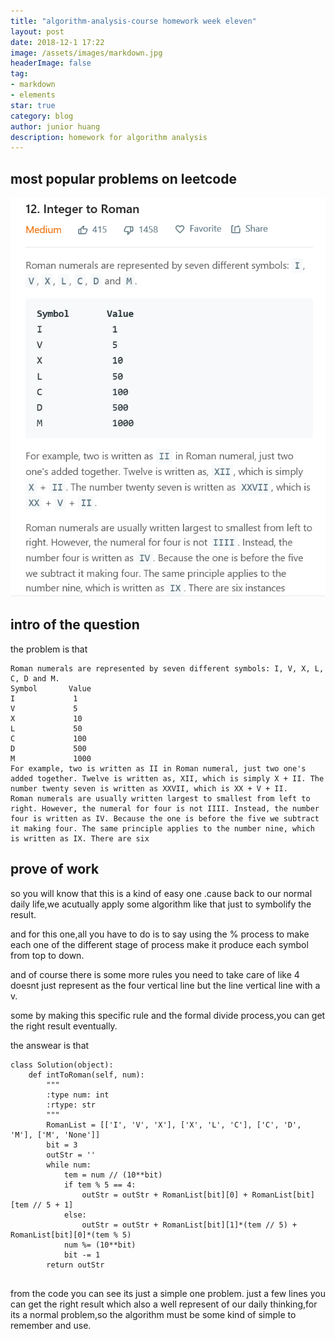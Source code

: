 ```yaml
---
title: "algorithm-analysis-course homework week eleven"
layout: post
date: 2018-12-1 17:22
image: /assets/images/markdown.jpg
headerImage: false
tag:
- markdown
- elements
star: true
category: blog
author: junior huang
description: homework for algorithm analysis
---
```


## most popular problems on leetcode

![](./image/leetcode-week-13-1.png)

## intro of the question
the problem is that
```
Roman numerals are represented by seven different symbols: I, V, X, L, C, D and M.
Symbol       Value
I             1
V             5
X             10
L             50
C             100
D             500
M             1000
For example, two is written as II in Roman numeral, just two one's added together. Twelve is written as, XII, which is simply X + II. The number twenty seven is written as XXVII, which is XX + V + II.
Roman numerals are usually written largest to smallest from left to right. However, the numeral for four is not IIII. Instead, the number four is written as IV. Because the one is before the five we subtract it making four. The same principle applies to the number nine, which is written as IX. There are six 

```

## prove of work
so you will know that this is a kind of easy one .cause back to our normal daily life,we acutually apply some algorithm like that just to symbolify the result.

and for this one,all you have to do is to say using the % process to make each one of the different stage of process make it produce each symbol from top to down.

and of course there is some more rules you need to take care of like 4 doesnt just represent as the four vertical line but the line vertical line with a v.

some by making this specific rule and the formal divide process,you can get the right result eventually.

the answear is that
```
class Solution(object):
    def intToRoman(self, num):
        """
        :type num: int
        :rtype: str
        """
        RomanList = [['I', 'V', 'X'], ['X', 'L', 'C'], ['C', 'D', 'M'], ['M', 'None']]
        bit = 3
        outStr = ''
        while num:
            tem = num // (10**bit)
            if tem % 5 == 4:
                outStr = outStr + RomanList[bit][0] + RomanList[bit][tem // 5 + 1]
            else:
                outStr = outStr + RomanList[bit][1]*(tem // 5) + RomanList[bit][0]*(tem % 5)
            num %= (10**bit)
            bit -= 1
        return outStr
        
```
from the code you can see its just a simple one problem.
just a few lines you can get the right result which also a well represent of our daily thinking,for its a normal problem,so the algorithm must be some kind of simple to remember and use.